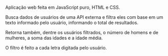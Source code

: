 Aplicação web feita em JavaScript puro, HTML e CSS. 

Busca dados de usuários de uma API externa e filtra eles com base em um texto informado pelo usuário, informando o total de resultados.

Retorna também, dentre os usuários filtrados, o número de homens e de mulheres, a soma das idades e a idade média.

O filtro é feito a cada letra digitada pelo usuário.
